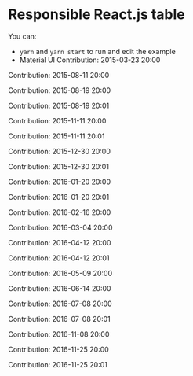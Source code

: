 # Responsible React.js table

You can:

- `yarn` and `yarn start` to run and edit the example
- Material UI
Contribution: 2015-03-23 20:00

Contribution: 2015-08-11 20:00

Contribution: 2015-08-19 20:00

Contribution: 2015-08-19 20:01

Contribution: 2015-11-11 20:00

Contribution: 2015-11-11 20:01

Contribution: 2015-12-30 20:00

Contribution: 2015-12-30 20:01

Contribution: 2016-01-20 20:00

Contribution: 2016-01-20 20:01

Contribution: 2016-02-16 20:00

Contribution: 2016-03-04 20:00

Contribution: 2016-04-12 20:00

Contribution: 2016-04-12 20:01

Contribution: 2016-05-09 20:00

Contribution: 2016-06-14 20:00

Contribution: 2016-07-08 20:00

Contribution: 2016-07-08 20:01

Contribution: 2016-11-08 20:00

Contribution: 2016-11-25 20:00

Contribution: 2016-11-25 20:01

